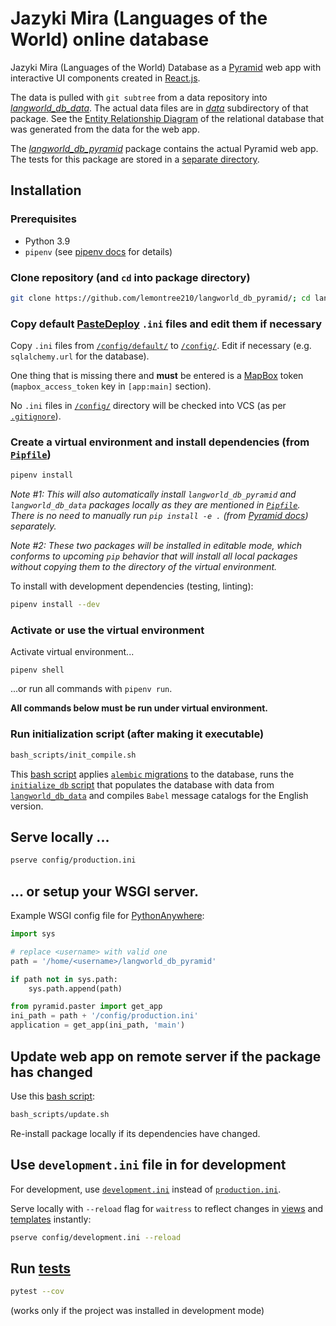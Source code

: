 # Jazyki Mira (Languages of the World) online database

Jazyki Mira (Languages of the World) Database as a [Pyramid](https://trypyramid.com/) web app
with interactive UI components created in [React.js](https://reactjs.org/).

The data is pulled with `git subtree` from a
data repository into [*langworld_db_data*](langworld_db_data). The actual data files are in [*data*](langworld_db_data/data) subdirectory of that package.
See the [Entity Relationship Diagram](langworld_db_pyramid/dbutils/erd.png) of the relational database that was generated from the data for the web app.

The [*langworld_db_pyramid*](langworld_db_pyramid)
package contains the actual Pyramid web app. The tests
for this package are stored in a [separate directory](tests).

## Installation

### Prerequisites
- Python 3.9
- `pipenv` (see [pipenv docs](https://pipenv-fork.readthedocs.io/en/latest/install.html#installing-pipenv) for details)

### Clone repository (and `cd` into package directory)

```bash
git clone https://github.com/lemontree210/langworld_db_pyramid/; cd langworld_db_pyramid
```

### Copy default [PasteDeploy](https://pastedeploy.readthedocs.io/en/latest/index.html) `.ini` files and edit them if necessary

Copy `.ini` files from [`/config/default/`](config/default) to [`/config/`](config). Edit if necessary (e.g. `sqlalchemy.url` for the database). 

One thing that is missing there and **must** be entered is a [MapBox](https://www.mapbox.com/) token 
(`mapbox_access_token` key in `[app:main]` section).

No `.ini` files in [`/config/`](config) directory will be checked into VCS
(as per [`.gitignore`](.gitignore)).

### Create a virtual environment and install dependencies (from [`Pipfile`](Pipfile))

```bash
pipenv install
```

_Note #1: This will also automatically install `langworld_db_pyramid`  and `langworld_db_data` packages locally as they are mentioned in [`Pipfile`](Pipfile). 
There is no need to manually run `pip install -e .` (from [Pyramid docs](https://docs.pylonsproject.org/projects/pyramid/en/2.0-branch/narr/project.html#installing-your-newly-created-project-for-development)) separately._ 

_Note #2: These two packages will be installed in editable mode, which conforms to upcoming `pip` behavior that will install all local packages without copying them to the directory of the virtual environment._

To install with development dependencies (testing, linting):

```bash
pipenv install --dev
```

### Activate or use the virtual environment

Activate virtual environment...

```
pipenv shell
```

...or run all commands with `pipenv run`.


**All commands below must be run under virtual environment.**

### Run initialization script (after making it executable) 

```bash
bash_scripts/init_compile.sh
```

This [bash script](bash_scripts) applies [`alembic` migrations](langworld_db_pyramid/alembic/versions) to the database, runs the [`initialize_db` script](langworld_db_pyramid/scripts/initialize_db.py) that populates the database with data from [`langworld_db_data`](langworld_db_data) and compiles `Babel` message catalogs for the English version.

## Serve locally ...
```bash
pserve config/production.ini
```

## ... or setup your WSGI server.

Example WSGI config file for [PythonAnywhere](https://www.pythonanywhere.com):

```py
import sys

# replace <username> with valid one
path = '/home/<username>/langworld_db_pyramid'

if path not in sys.path:
    sys.path.append(path)

from pyramid.paster import get_app
ini_path = path + '/config/production.ini'
application = get_app(ini_path, 'main')
```

## Update web app on remote server if the package has changed

Use this [bash script](bash_scripts): 

```bash
bash_scripts/update.sh
```

Re-install package locally if its dependencies have changed.

## Use `development.ini` file in for development

For development, use [`development.ini`](config/development.ini) instead of [`production.ini`](config/production.ini).

Serve locally with `--reload` flag for `waitress` to reflect changes in [views](langworld_db_pyramid/views) and [templates](langworld_db_pyramid/templates) instantly:

```bash
pserve config/development.ini --reload
```

## Run [tests](tests)

```bash
pytest --cov
```
(works only if the project was installed in development mode)